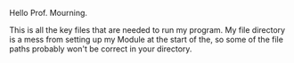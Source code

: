 Hello Prof. Mourning.

This is all the key files that are needed to run my program. My file directory is a mess from setting up my Module at the start of the, so some of the file paths probably won't be correct in your directory. 
